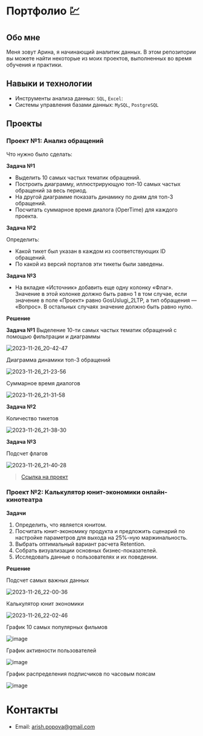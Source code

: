 # Портфолио :chart:
## Обо мне
Меня зовут Арина, я начинающий аналитик данных. В этом репозитории вы можете найти некоторые из моих проектов, выполненных во время обучения и практики.

## Навыки и технологии
- Инструменты анализа данных: ``SQL``, ``Excel``:
- Системы управления базами данных: ``MySQL``, ``PostgreSQL``

## Проекты
### Проект №1: Анализ обращений

Что нужно было сделать:

**Задача №1**
- Выделить 10 самых частых тематик обращений.
- Построить диаграмму, иллюстрирующую топ-10 самых частых обращений за весь период.
- На другой диаграмме показать динамику по дням для топ-3 обращений.
- Посчитать суммарное время диалога (OperTime) для каждого проекта.

**Задача №2**

Определить:
- Какой тикет был указан в каждом из соответствующих ID обращений.
- По какой из версий порталов эти тикеты были заведены.

**Задача №3**
- На вкладке «Источник» добавить еще одну колонку «Флаг». Значение в этой колонке должно быть равно 1 в том случае, если значение в поле «Проект» равно GosUslugi_2LTP, а тип обращения — «Вопрос». В остальных случаях значение должно быть равно нулю.

**Решение**

**Задача №1**
Выделение 10-ти самых частых тематик обращений с помощью фильтрации и диаграммы

![2023-11-26_20-42-47](https://github.com/arish-p/Data-analyst.-Portfolio/assets/113469837/ccc5e2bf-5002-4c16-bbda-7eaf3d599fc6)

Диаграмма динамики топ-3 обращений

![2023-11-26_21-23-56](https://github.com/arish-p/Data-analyst.-Portfolio/assets/113469837/a634486c-e2e5-41c8-86fe-1c5f119b0c10)

Суммарное время диалогов

![2023-11-26_21-31-58](https://github.com/arish-p/Data-analyst.-Portfolio/assets/113469837/14bf1d54-bbaa-4d7f-9855-5629ddb32fa5)

**Задача №2**

Количество тикетов

![2023-11-26_21-38-30](https://github.com/arish-p/Data-analyst.-Portfolio/assets/113469837/3c216ce4-bae0-4d5d-9049-57599116e7a7)

**Задача №3**

Подсчет флагов

![2023-11-26_21-40-28](https://github.com/arish-p/Data-analyst.-Portfolio/assets/113469837/2b1cc5d2-55d9-4156-b009-3f69dbd5393c)


> <a href="https://github.com/arish-p/Data-analyst.-Portfolio/blob/main/Проект%20№1/Тестовое%20Excel%20%231.xlsx">Ссылка на проект</a>

### Проект №2: Калькулятор юнит-экономики онлайн-кинотеатра 

**Задачи**
1. Определить, что является юнитом.
2. Посчитать юнит-экономику продукта и предложить сценарий по настройке параметров для выхода на 25%-ную маржинальность.
3. Выбрать оптимальный вариант расчета Retention. 
4. Собрать визуализации основных бизнес-показателей.
5. Исследовать данные о пользователях и их поведении.

**Решение**

Подсчет самых важных данных

![2023-11-26_22-00-36](https://github.com/arish-p/Data-analyst.-Portfolio/assets/113469837/8a0825dc-85d4-45b3-bc1f-b27ae610c922)

Калькулятор юнит экономики

![2023-11-26_22-02-46](https://github.com/arish-p/Data-analyst.-Portfolio/assets/113469837/c1b03991-6e30-4ee4-a1ea-363aa356bf59)

График 10 самых популярных фильмов

![image](https://github.com/arish-p/Data-analyst.-Portfolio/assets/113469837/3fb711cf-0dd0-4481-b75f-8e1f6e945350)

График активности пользователей 

![image](https://github.com/arish-p/Data-analyst.-Portfolio/assets/113469837/1f43b5d7-8029-4554-a87b-f5ff35464cba)

График распределения подписчиков по часовым поясам

![image](https://github.com/arish-p/Data-analyst.-Portfolio/assets/113469837/a55de39e-ab39-4b71-bbc0-c693c1812cbc)


# Контакты
- Email: arish.popova@gmail.com
